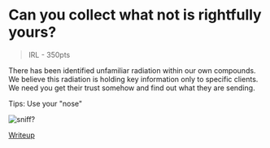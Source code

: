 # Can you collect what not is rightfully yours?
>    IRL - 350pts

There has been identified unfamiliar radiation within our own compounds.
We believe this radiation is holding key information only to specific clients.
We need you get their trust somehow and find out what they are sending.

Tips:
Use your "nose"

![sniff?](https://media.giphy.com/media/MNvN8IOC2xd8L5TCNM/giphy.gif)


[Writeup](./writeup.md)